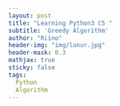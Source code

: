 ```yaml
---
layout: post
title: "Learning Python3 C5 "
subtitle: 'Greedy Algorithm'
author: "Riino"
header-img: "img/lunur.jpg"
header-mask: 0.3
mathjax: true
sticky: false
tags:
  Python
  Algorithm
---
```


